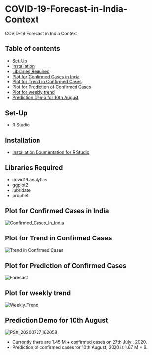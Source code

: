 # COVID-19-Forecast-in-India-Context
COVID-19 Forecast in India Context

## Table of contents
  * [Set-Up](#set-up)
  * [Installation](#installation)
  * [Libraries Required](#libraries-required)
  * [Plot for Confirmed Cases in India](#plot-for-confirmed-cases-in-india)
  * [Plot for Trend in Confirmed Cases](#plot-for-trend-in-confirmed-cases)
  * [Plot for Prediction of Confirmed Cases](#plot-for-prediction-of-confirmed-cases)
  * [Plot for weekly trend](#plot-for-weekly-trend)
  * [Prediction Demo for 10th August](#prediction-demo-for-10th-august)

## Set-Up
- R Studio

## Installation 
 - [Installation Doumentation for R Studio](https://rstudio.com/products/rstudio/download/)

##  Libraries Required
 - covid19.analytics
 - ggplot2
 - lubridate
 - prophet
 
## Plot for Confirmed Cases in India
![Confirmed_Cases_In_India](https://user-images.githubusercontent.com/30586187/88536811-105dad80-d02a-11ea-9c3c-73574ec0de76.png)

## Plot for Trend in Confirmed Cases
![Trend in Confirmed Cases](https://user-images.githubusercontent.com/30586187/88536809-0fc51700-d02a-11ea-9384-30bd09685965.png)

## Plot for Prediction of Confirmed Cases
![Forecast](https://user-images.githubusercontent.com/30586187/88536804-0dfb5380-d02a-11ea-97a7-3031568d708e.png)

## Plot for weekly trend
![Weekly_Trend](https://user-images.githubusercontent.com/30586187/88536796-0c319000-d02a-11ea-923f-4318021bd163.png)

## Prediction Demo for 10th August
![PSX_20200727_162058](https://user-images.githubusercontent.com/30586187/88539489-f7a3c680-d02e-11ea-82f9-aa96d6473c46.jpg)

- Currently there are 1.45 M + confirmed cases on 27th July , 2020.
- Prediction of confirmed cases for 10th August, 2020 is 1.67 M + 6.
